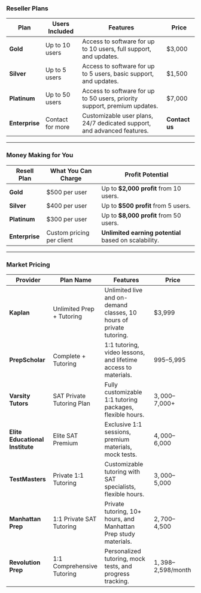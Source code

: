 ### Reseller Plans  

| **Plan**      | **Users Included** | **Features**                                                                 | **Price**              |
|---------------|---------------------|-----------------------------------------------------------------------------|------------------------|
| **Gold**      | Up to 10 users      | Access to software for up to 10 users, full support, and updates.           | $3,000                |
| **Silver**    | Up to 5 users       | Access to software for up to 5 users, basic support, and updates.           | $1,500                |
| **Platinum**  | Up to 50 users      | Access to software for up to 50 users, priority support, premium updates.   | $7,000                |
| **Enterprise**| Contact for more    | Customizable user plans, 24/7 dedicated support, and advanced features.     | **Contact us**         |

---

### Money Making for You  

| **Resell Plan**       | **What You Can Charge**      | **Profit Potential**                                    |  
|-----------------------|------------------------------|-------------------------------------------------------|  
| **Gold**              | $500 per user               | Up to **$2,000 profit** from 10 users.                |  
| **Silver**            | $400 per user               | Up to **$500 profit** from 5 users.                   |  
| **Platinum**          | $300 per user               | Up to **$8,000 profit** from 50 users.                |  
| **Enterprise**        | Custom pricing per client   | **Unlimited earning potential** based on scalability. |  

---

### Market Pricing  

| **Provider**            | **Plan Name**                | **Features**                                                                 | **Price**              |
|--------------------------|------------------------------|-----------------------------------------------------------------------------|------------------------|
| **Kaplan**              | Unlimited Prep + Tutoring    | Unlimited live and on-demand classes, 10 hours of private tutoring.        | $3,999                |
| **PrepScholar**         | Complete + Tutoring          | 1:1 tutoring, video lessons, and lifetime access to materials.             | $995–$5,995           |
| **Varsity Tutors**      | SAT Private Tutoring Plan    | Fully customizable 1:1 tutoring packages, flexible hours.                  | $3,000–$7,000+        |
| **Elite Educational Institute** | Elite SAT Premium      | Exclusive 1:1 sessions, premium materials, mock tests.                     | $4,000–$6,000         |
| **TestMasters**         | Private 1:1 Tutoring         | Customizable tutoring with SAT specialists, flexible hours.                | $3,000–$5,000         |
| **Manhattan Prep**      | 1:1 Private SAT Tutoring     | Private tutoring, 10+ hours, and Manhattan Prep study materials.           | $2,700–$4,500         |
| **Revolution Prep**     | 1:1 Comprehensive Tutoring   | Personalized tutoring, mock tests, and progress tracking.                  | $1,398–$2,598/month   |
